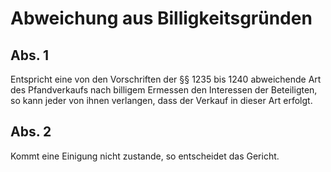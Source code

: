 # Abweichung aus Billigkeitsgründen



## Abs. 1

 Entspricht eine von den Vorschriften der §§ 1235 bis 1240 abweichende Art des Pfandverkaufs nach billigem Ermessen den Interessen der Beteiligten, so kann jeder von ihnen verlangen, dass der Verkauf in dieser Art erfolgt.

## Abs. 2

 Kommt eine Einigung nicht zustande, so entscheidet das Gericht. 

